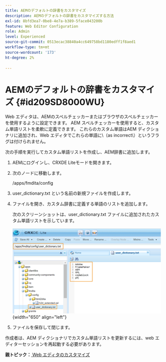 ```yaml
---
title: AEMのデフォルトの辞書をカスタマイズ
description: AEMのデフォルトの辞書をカスタマイズする方法
exl-id: 8bfd3ea7-0be8-4e7a-b389-5face043200b
feature: Web Editor Configuration
role: Admin
level: Experienced
source-git-commit: 0513ecac38840a4cc649758bd1180edff1f8aed1
workflow-type: tm+mt
source-wordcount: '173'
ht-degree: 2%

---
```


# AEMのデフォルトの辞書をカスタマイズ {#id209SD8000WU}

Web エディタは、AEMのスペルチェッカーまたはブラウザのスペルチェッカーを使用するように設定できます。 AEM スペルチェッカーを使用すると、カスタム単語リストを柔軟に定義できます。 これらのカスタム単語はAEM ディクショナリに追加され、Web エディタでこれらの単語に\（as incorrect\）というフラグは付けられません。

次の手順を実行してカスタム単語リストを作成し、AEM辞書に追加します。

1. AEMにログインし、CRXDE Liteモードを開きます。

1. 次のノードに移動します。

   /apps/fmdita/config

1. user\_dictionary.txt という名前の新規ファイルを作成します。

1. ファイルを開き、カスタム辞書に定義する単語のリストを追加します。

   次のスクリーンショットは、user\_dictionary.txt ファイルに追加されたカスタム単語リストを示しています。

   ![](assets/custom-words-list-dictionary.png){width="650" align="left"}

1. ファイルを保存して閉じます。


作成者は、AEM ディクショナリでカスタム単語リストを更新するには、web エディターセッションを再起動する必要があります。

**親トピック：**[ Web エディタのカスタマイズ ](conf-web-editor.md)
